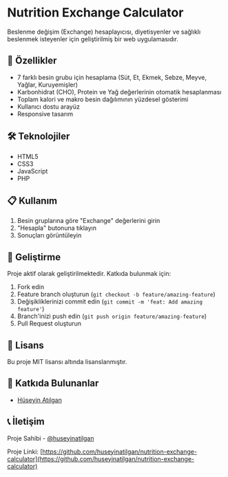 # Nutrition Exchange Calculator

Beslenme değişim (Exchange) hesaplayıcısı, diyetisyenler ve sağlıklı beslenmek isteyenler için geliştirilmiş bir web uygulamasıdır.

## 🎯 Özellikler

- 7 farklı besin grubu için hesaplama (Süt, Et, Ekmek, Sebze, Meyve, Yağlar, Kuruyemişler)
- Karbonhidrat (CHO), Protein ve Yağ değerlerinin otomatik hesaplanması
- Toplam kalori ve makro besin dağılımının yüzdesel gösterimi
- Kullanıcı dostu arayüz
- Responsive tasarım

## 🛠️ Teknolojiler

- HTML5
- CSS3
- JavaScript
- PHP

## 📋 Kullanım

1. Besin gruplarına göre "Exchange" değerlerini girin
2. "Hesapla" butonuna tıklayın
3. Sonuçları görüntüleyin

## 🔄 Geliştirme

Proje aktif olarak geliştirilmektedir. Katkıda bulunmak için:

1. Fork edin
2. Feature branch oluşturun (`git checkout -b feature/amazing-feature`)
3. Değişikliklerinizi commit edin (`git commit -m 'feat: Add amazing feature'`)
4. Branch'inizi push edin (`git push origin feature/amazing-feature`)
5. Pull Request oluşturun

## 📝 Lisans

Bu proje MIT lisansı altında lisanslanmıştır.

## 👥 Katkıda Bulunanlar

- [Hüseyin Atılgan](https://github.com/huseyinatilgan)

## 📞 İletişim

Proje Sahibi - [@huseyinatilgan](https://github.com/huseyinatilgan)

Proje Linki: [https://github.com/huseyinatilgan/nutrition-exchange-calculator](https://github.com/huseyinatilgan/nutrition-exchange-calculator) 